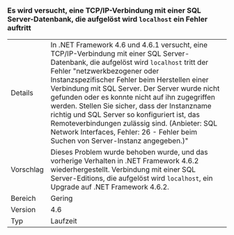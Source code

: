 ### <a name="attempting-a-tcpip-connection-to-a-sql-server-database-that-resolves-to-localhost-fails"></a>Es wird versucht, eine TCP/IP-Verbindung mit einer SQL Server-Datenbank, die aufgelöst wird `localhost` ein Fehler auftritt

|   |   |
|---|---|
|Details|In .NET Framework 4.6 und 4.6.1 versucht, eine TCP/IP-Verbindung mit einer SQL Server-Datenbank, die aufgelöst wird <code>localhost</code> tritt der Fehler &quot;netzwerkbezogener oder Instanzspezifischer Fehler beim Herstellen einer Verbindung mit SQL Server. Der Server wurde nicht gefunden oder es konnte nicht auf ihn zugegriffen werden. Stellen Sie sicher, dass der Instanzname richtig und SQL Server so konfiguriert ist, das Remoteverbindungen zulässig sind. (Anbieter: SQL Network Interfaces, Fehler: 26 - Fehler beim Suchen von Server-Instanz angegeben.)&quot;|
|Vorschlag|Dieses Problem wurde behoben wurde, und das vorherige Verhalten in .NET Framework 4.6.2 wiederhergestellt. Verbindung mit einer SQL Server-Editions, die aufgelöst wird <code>localhost</code>, ein Upgrade auf .NET Framework 4.6.2.|
|Bereich|Gering|
|Version|4.6|
|Typ|Laufzeit|

